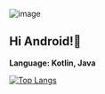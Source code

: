 ![image](https://user-images.githubusercontent.com/66716819/114182488-9f72e180-997d-11eb-99be-1f9870400edc.png)

## Hi Android!💚

**Language: Kotlin, Java**

[![Top Langs](https://github-readme-stats.vercel.app/api/top-langs/?username=nayeon15&layout=compact)](https://github.com/anuraghazra/github-readme-stats)
